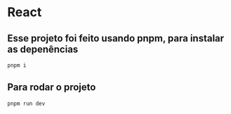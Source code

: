 # React

## Esse projeto foi feito usando pnpm, para instalar as depenências
```bash
pnpm i

```
## Para rodar o projeto
```bash
pnpm run dev

```


